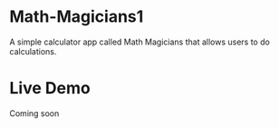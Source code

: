 # Math-Magicians1
A simple calculator app called Math Magicians that allows users to do calculations. 


# Live Demo 

Coming soon
